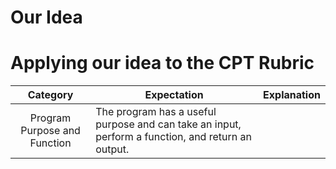 # Our Idea



# Applying our idea to the CPT Rubric

| Category | Expectation | Explanation |
| :------: | ----------- | ----------- |
| Program Purpose and Function | The program has a useful purpose and can take an input, perform a function, and return an output. | 